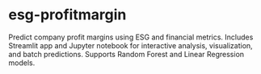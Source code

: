 # esg-profitmargin
Predict company profit margins using ESG and financial metrics. Includes Streamlit app and Jupyter notebook for interactive analysis, visualization, and batch predictions. Supports Random Forest and Linear Regression models.
